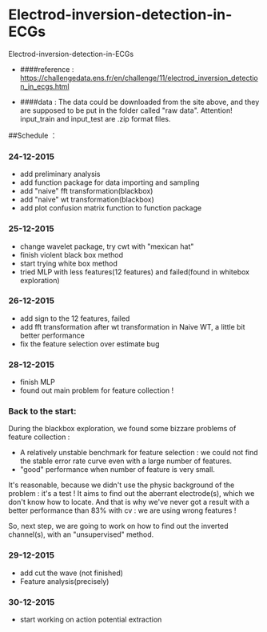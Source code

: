 # Electrod-inversion-detection-in-ECGs
Electrod-inversion-detection-in-ECGs

* ####reference : 
https://challengedata.ens.fr/en/challenge/11/electrod_inversion_detection_in_ecgs.html

* ####data :
The data could be downloaded from the site above, and they are supposed to be put in the folder called "raw data". Attention! input_train and input_test are .zip format files.

##Schedule ：

### 24-12-2015
* add preliminary analysis
* add function package for data importing and sampling
* add "naive" fft transformation(blackbox)
* add "naive" wt transformation(blackbox)
* add plot confusion matrix function to function package

### 25-12-2015
* change wavelet package, try cwt with "mexican hat"
* finish violent black box method
* start trying white box method
* tried MLP with less features(12 features) and failed(found in whitebox exploration)

### 26-12-2015
* add sign to the 12 features, failed
* add fft transformation after wt transformation in Naive WT, a little bit better performance
* fix the feature selection over estimate bug

### 28-12-2015
* finish MLP
* found out main problem for feature collection !

### Back to the start:


During the blackbox exploration, we found some bizzare problems of feature collection :

* A relatively unstable benchmark for feature selection :
we could not find the stable error rate curve even with a large number of features.
* "good" performance when number of feature is very small.

It's reasonable, because we didn't use the physic background of the problem : it's a test ! It aims to find out the aberrant electrode(s), which we don't know how to locate. And that is why we've never got a result with a better performance than 83% with cv : we are using wrong features !

So, next step, we are going to work on how to find out the inverted channel(s), with an "unsupervised" method.

### 29-12-2015
* add cut the wave (not finished)
* Feature analysis(precisely)

### 30-12-2015
* start working on action potential extraction

